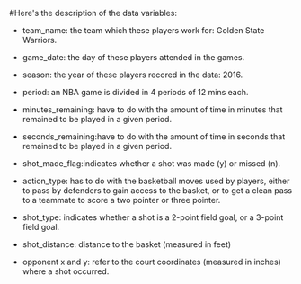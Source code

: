 #Here's the description of the data variables:

- team_name: the team which these players work for: Golden State Warriors.

- game_date: the day of these players attended in the games.

- season: the year of these players recored in the data: 2016.

- period: an NBA game is divided in 4 periods of 12 mins each.

-	minutes_remaining: have to do with the amount of time in minutes that remained to be played in a given period.

- seconds_remaining:have to do with the amount of time in seconds that remained to be played in a given period.

- shot_made_flag:indicates whether a shot was made (y) or missed (n).

- action_type: has to do with the basketball moves used by players, either to pass by defenders to gain access to the basket, or to get a clean pass to a teammate to score a two pointer or three pointer.

- shot_type: indicates whether a shot is a 2-point field goal, or a 3-point field goal.

- shot_distance: distance to the basket (measured in feet)

- opponent x and y: refer to the court coordinates (measured in inches) where a shot occurred.

